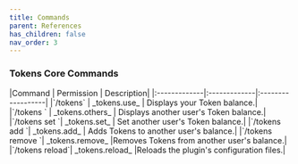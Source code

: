 ```yaml
---
title: Commands
parent: References
has_children: false
nav_order: 3
---
```


### Tokens Core Commands
<div>
|Command | Permission | Description|
|:-------------|:-------------|:------------------|
|`/tokens` | _tokens.use_ | Displays your Token balance.|
|`/tokens <username>` | _tokens.others_ | Displays another user's Token balance.|
|`/tokens set <username> <number>`| _tokens.set_ | Set another user's Token balance.|
|`/tokens add <username> <number>`| _tokens.add_ | Adds Tokens to another user's balance.|
|`/tokens remove <username> <number>`| _tokens.remove_ |Removes Tokens from another user's balance.|
|`/tokens reload`| _tokens.reload_ |Reloads the plugin's configuration files.|
</div>
